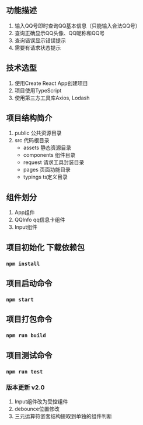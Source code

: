 ## 功能描述

1. 输入QQ号即时查询QQ基本信息（只能输入合法QQ号）
2. 查询正确显示QQ头像、QQ昵称和QQ号
3. 查询错误显示错误提示
4. 需要有请求状态提示


## 技术选型

1. 使用Create React App创建项目
2. 项目使用TypeScript
3. 使用第三方工具库Axios, Lodash


## 项目结构简介

1. public 公共资源目录
2. src 代码根目录
    - assets 静态资源目录
    - components 组件目录
    - request 请求工具封装目录
    - pages 页面功能目录
    - typings ts定义目录


## 组件划分

1. App组件
2. QQInfo qq信息卡组件
3. Input组件

## 项目初始化 下载依赖包

### `npm install`

## 项目启动命令

### `npm start`

## 项目打包命令

### `npm run build`

## 项目测试命令

### `npm run test`


### 版本更新 v2.0

1. Input组件改为受控组件
2. debounce位置修改
3. 三元运算符嵌套结构提取到单独的组件判断